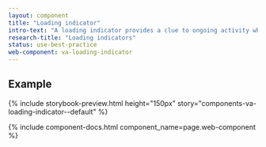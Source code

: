 ```yaml
---
layout: component
title: "Loading indicator"
intro-text: "A loading indicator provides a clue to ongoing activity when the site needs to load additional content."
research-title: "Loading indicators"
status: use-best-practice
web-component: va-loading-indicator
---
```


## Example

{% include storybook-preview.html height="150px" story="components-va-loading-indicator--default" %}

{% include component-docs.html component_name=page.web-component %}
